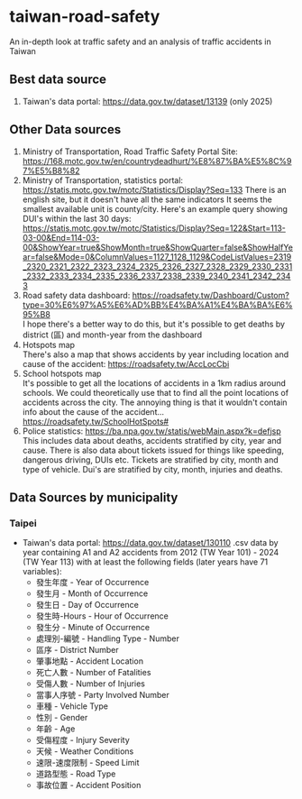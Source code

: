 # taiwan-road-safety
An in-depth look at traffic safety and an analysis of traffic accidents in Taiwan    

## Best data source
1. Taiwan's data portal: https://data.gov.tw/dataset/13139 (only 2025)


## Other Data sources
1. Ministry of Transportation, Road Traffic Safety Portal Site: https://168.motc.gov.tw/en/countrydeadhurt/%E8%87%BA%E5%8C%97%E5%B8%82
2. Ministry of Transportation, statistics portal: https://statis.motc.gov.tw/motc/Statistics/Display?Seq=133
   There is an english site, but it doesn't have all the same indicators
   It seems the smallest available unit is county/city.
   Here's an example query showing DUI's within the last 30 days: https://statis.motc.gov.tw/motc/Statistics/Display?Seq=122&Start=113-03-00&End=114-03-00&ShowYear=true&ShowMonth=true&ShowQuarter=false&ShowHalfYear=false&Mode=0&ColumnValues=1127_1128_1129&CodeListValues=2319_2320_2321_2322_2323_2324_2325_2326_2327_2328_2329_2330_2331_2332_2333_2334_2335_2336_2337_2338_2339_2340_2341_2342_2343
3. Road safety data dashboard: https://roadsafety.tw/Dashboard/Custom?type=30%E6%97%A5%E6%AD%BB%E4%BA%A1%E4%BA%BA%E6%95%B8       
   I hope there's a better way to do this, but it's possible to get deaths by district (區) and month-year from the dashboard
4. Hotspots map       
   There's also a map that shows accidents by year including location and cause of the accident: https://roadsafety.tw/AccLocCbi
5. School hotspots map      
   It's possible to get all the locations of accidents in a 1km radius around schools. We could theoretically use that to find all the point locations of accidents across the city. The annoying thing is that it wouldn't contain info about the cause of the accident...    
  https://roadsafety.tw/SchoolHotSpots#
6. Police statistics: https://ba.npa.gov.tw/statis/webMain.aspx?k=defjsp       
   This includes data about deaths, accidents stratified by city, year and cause.
   There is also data about tickets issued for things like speeding, dangerous driving, DUIs etc.
   Tickets are stratified by city, month and type of vehicle.
   Dui's are stratified by city, month, injuries and deaths. 
   
## Data Sources by municipality

### Taipei
- Taiwan's data portal: https://data.gov.tw/dataset/130110
  .csv data by year containing A1 and A2 accidents
  from 2012 (TW Year 101) - 2024 (TW Year 113) with at least the following fields (later years have 71 variables):
  - 發生年度 - Year of Occurrence
  - 發生月 - Month of Occurrence
  - 發生日 - Day of Occurrence
  - 發生時-Hours - Hour of Occurrence
  - 發生分 - Minute of Occurrence
  - 處理別-編號 - Handling Type - Number
  - 區序 - District Number
  - 肇事地點 - Accident Location
  - 死亡人數 - Number of Fatalities
  - 受傷人數 - Number of Injuries
  - 當事人序號 - Party Involved Number
  - 車種 - Vehicle Type
  - 性別 - Gender
  - 年齡 - Age
  - 受傷程度 - Injury Severity
  - 天候 - Weather Conditions
  - 速限-速度限制 - Speed Limit
  - 道路型態 - Road Type
  - 事故位置 - Accident Position

